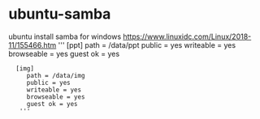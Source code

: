 # ubuntu-samba
ubuntu install samba for windows
https://www.linuxidc.com/Linux/2018-11/155466.htm
      '''
      [ppt]
         path = /data/ppt
         public = yes
         writeable = yes
         browseable = yes
         guest ok = yes

      [img]
         path = /data/img
         public = yes
         writeable = yes
         browseable = yes
         guest ok = yes
       '''
